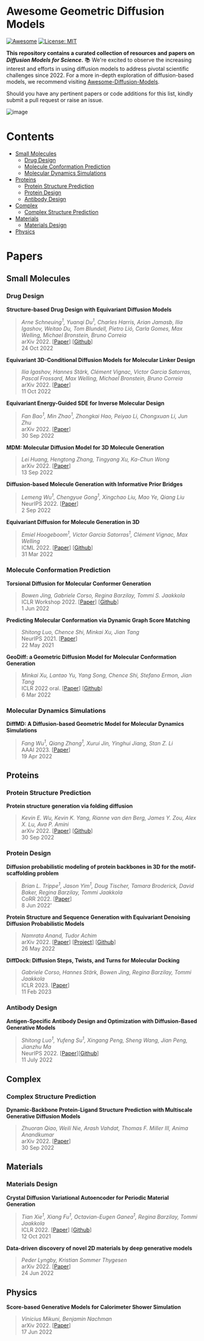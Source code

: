 # Awesome Geometric Diffusion Models
[![Awesome](https://cdn.rawgit.com/sindresorhus/awesome/d7305f38d29fed78fa85652e3a63e154dd8e8829/media/badge.svg)]([https://github.com/hee9joon/Awesome-Diffusion-Models](https://github.com/smiles724/Awesome-Diffusion-Models-in-Molecules)) 
[![License: MIT](https://img.shields.io/badge/License-MIT-green.svg)](https://opensource.org/licenses/MIT)

**This repository contains a curated collection of resources and papers on *Diffusion Models for Science*.** 📚 We're excited to observe the increasing interest and efforts in using diffusion models to address pivotal scientific challenges since 2022. For a more in-depth exploration of diffusion-based models, we recommend visiting [Awesome-Diffusion-Models](https://github.com/heejkoo/Awesome-Diffusion-Models).

Should you have any pertinent papers or code additions for this list, kindly submit a pull request or raise an issue.


![image](https://user-images.githubusercontent.com/39299863/200123000-885b05d3-636b-4dc2-886f-86d348ee9eef.png)


# Contents
- [Small Molecules](#small-molecules)
  - [Drug Design](#drug-design)
  - [Molecule Conformation Prediction](#molecule-conformation-prediction)
  - [Molecular Dynamics Simulations](#molecular-dynamics-simulations)
- [Proteins](#proteins)
  - [Protein Structure Prediction](#protein-structure-prediction)
  - [Protein Design](#protein-design)
  - [Antibody Design](#antibody-design)
- [Complex](#complex)
  - [Complex Structure Prediction](#complex-structure-prediction)
- [Materials](#materials)
  - [Materials Design](#materials-design)
- [Physics](#physics)


# Papers
## Small Molecules 
### Drug Design

**Structure-based Drug Design with Equivariant Diffusion Models**      
> *Arne Schneuing<sup>1</sup>, Yuanqi Du<sup>1</sup>, Charles Harris, Arian Jamasb, Ilia Igashov, Weitao Du, Tom Blundell, Pietro Lió, Carla Gomes, Max Welling, Michael Bronstein, Bruno Correia* \
> arXiv 2022. [[Paper](https://arxiv.org/abs/2210.13695)] [[Github](https://github.com/arneschneuing/DiffSBDD)]\
> 24 Oct 2022

**Equivariant 3D-Conditional Diffusion Models for Molecular Linker Design**   
> *Ilia Igashov, Hannes Stärk, Clément Vignac, Victor Garcia Satorras, Pascal Frossard, Max Welling, Michael Bronstein, Bruno Correia* \
> arXiv 2022. [[Paper](https://arxiv.org/abs/2210.05274)] \
> 11 Oct 2022

**Equivariant Energy-Guided SDE for Inverse Molecular Design**  
> *Fan Bao<sup>1</sup>, Min Zhao<sup>1</sup>, Zhongkai Hao, Peiyao Li, Chongxuan Li, Jun Zhu* \
> arXiv 2022. [[Paper](https://arxiv.org/abs/2209.15408)] \
> 30 Sep 2022

**MDM: Molecular Diffusion Model for 3D Molecule Generation**  
> *Lei Huang, Hengtong Zhang, Tingyang Xu, Ka-Chun Wong* \
> arXiv 2022. [[Paper](https://arxiv.org/abs/2209.05710)] \
> 13 Sep 2022

**Diffusion-based Molecule Generation with Informative Prior Bridges**    
> *Lemeng Wu<sup>1</sup>, Chengyue Gong<sup>1</sup>, Xingchao Liu, Mao Ye, Qiang Liu* \
> NeurIPS 2022. [[Paper](https://arxiv.org/abs/2209.00865)] \
> 2 Sep 2022

**Equivariant Diffusion for Molecule Generation in 3D**  
> *Emiel Hoogeboom<sup>1</sup>, Victor Garcia Satorras<sup>1</sup>, Clément Vignac, Max Welling* \
> ICML 2022. [[Paper](https://arxiv.org/abs/2203.17003)] [[Github](https://github.com/ehoogeboom/e3_diffusion_for_molecules)] \
> 31 Mar 2022


### Molecule Conformation Prediction

**Torsional Diffusion for Molecular Conformer Generation**   
> *Bowen Jing, Gabriele Corso, Regina Barzilay, Tommi S. Jaakkola* \
> ICLR Workshop 2022. [[Paper](https://arxiv.org/abs/2206.01729)] [[Github](https://github.com/gcorso/torsional-diffusion)] \
> 1 Jun 2022

**Predicting Molecular Conformation via Dynamic Graph Score Matching**    
> *Shitong Luo, Chence Shi, Minkai Xu, Jian Tang* \
> NeurIPS 2021. [[Paper](https://proceedings.neurips.cc/paper/2021/hash/a45a1d12ee0fb7f1f872ab91da18f899-Abstract.html)] \
> 22 May 2021

**GeoDiff: a Geometric Diffusion Model for Molecular Conformation Generation**  
> *Minkai Xu, Lantao Yu, Yang Song, Chence Shi, Stefano Ermon, Jian Tang* \
> ICLR 2022 oral. [[Paper](https://arxiv.org/abs/2203.02923)] [[Github](https://github.com/MinkaiXu/GeoDiff)] \
> 6 Mar 2022

### Molecular Dynamics Simulations

**DiffMD: A Diffusion-based Geometric Model for Molecular Dynamics Simulations** 
> *Fang Wu<sup>1</sup>, Qiang Zhang<sup>1</sup>, Xurui Jin, Yinghui Jiang, Stan Z. Li* \
> AAAI 2023. [[Paper](https://arxiv.org/abs/2204.08672)] \
> 19 Apr 2022

## Proteins
### Protein Structure Prediction

**Protein structure generation via folding diffusion** 
> *Kevin E. Wu, Kevin K. Yang, Rianne van den Berg, James Y. Zou, Alex X. Lu, Ava P. Amini* \
> arXiv 2022. [[Paper](https://arxiv.org/abs/2209.15611)] [[Github](https://github.com/microsoft/foldingdiff)] \
> 30 Sep 2022

### Protein Design

<!-- **Protein Sequence and Structure Co-Design with Equivariant Translation** 
> *Chence Shi, Chuanrui Wang, Jiarui Lu, Bozitao Zhong, Jian Tang* \
> arXiv 2022. [[Paper](https://arxiv.org/abs/2210.08761)] \
> 17 Oct 2022 -->

**Diffusion probabilistic modeling of protein backbones in 3D for the motif-scaffolding problem** 
> *Brian L. Trippe<sup>1</sup>, Jason Yim<sup>1</sup>, Doug Tischer, Tamara Broderick, David Baker, Regina Barzilay, Tommi Jaakkola* \
> CoRR 2022. [[Paper](https://arxiv.org/abs/2206.04119)] \
> 8 Jun 2022'

**Protein Structure and Sequence Generation with Equivariant Denoising Diffusion Probabilistic Models** 
> *Namrata Anand, Tudor Achim* \
> arXiv 2022. [[Paper](https://arxiv.org/abs/2205.15019)] [[Project](https://nanand2.github.io/proteins/)] [[Github](https://github.com/lucidrains/ddpm-ipa-protein-generation)] \
> 26 May 2022


**DiffDock: Diffusion Steps, Twists, and Turns for Molecular Docking** 
> *Gabriele Corso, Hannes Stärk, Bowen Jing, Regina Barzilay, Tommi Jaakkola* \
> ICLR 2023. [[Paper](https://arxiv.org/abs/2210.01776)] \
> 11 Feb 2023




### Antibody Design 

**Antigen-Specific Antibody Design and Optimization with Diffusion-Based Generative Models** 
> *Shitong Luo<sup>1</sup>, Yufeng Su<sup>1</sup>, Xingang Peng, Sheng Wang, Jian Peng, Jianzhu Ma* \
> NeurIPS 2022. [[Paper](https://www.biorxiv.org/content/10.1101/2022.07.10.499510v1)][[Github](https://github.com/luost26/diffab)] \
> 11 July 2022

## Complex 
### Complex Structure Prediction

**Dynamic-Backbone Protein-Ligand Structure Prediction with Multiscale Generative Diffusion Models** 
> *Zhuoran Qiao, Weili Nie, Arash Vahdat, Thomas F. Miller III, Anima Anandkumar* \
> arXiv 2022. [[Paper](https://arxiv.org/abs/2209.15171)] \
> 30 Sep 2022

## Materials
### Materials Design

**Crystal Diffusion Variational Autoencoder for Periodic Material Generation** 
> *Tian Xie<sup>1</sup>, Xiang Fu<sup>1</sup>, Octavian-Eugen Ganea<sup>1</sup>, Regina Barzilay, Tommi Jaakkola*\
> ICLR 2022. [[Paper](https://arxiv.org/abs/2110.06197)] [[Github](https://github.com/txie-93/cdvae)] \
> 12 Oct 2021

**Data-driven discovery of novel 2D materials by deep generative models** 
> *Peder Lyngby, Kristian Sommer Thygesen* \
> arXiv 2022. [[Paper](https://arxiv.org/abs/2206.12159)] \
> 24 Jun 2022


## Physics 

**Score-based Generative Models for Calorimeter Shower Simulation** 
> *Vinicius Mikuni, Benjamin Nachman* \
> arXiv 2022. [[Paper](https://arxiv.org/abs/2206.11898)] \
> 17 Jun 2022
